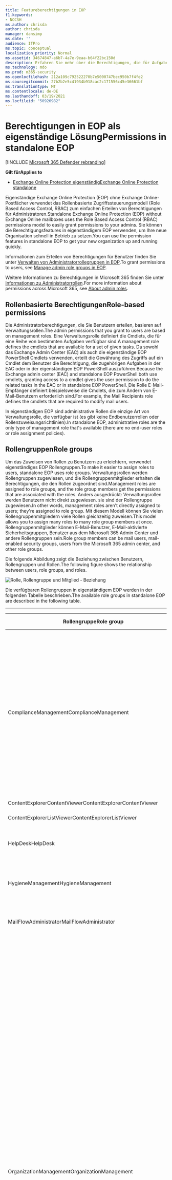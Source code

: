 ```yaml
---
title: Featureberechtigungen in EOP
f1.keywords:
- NOCSH
ms.author: chrisda
author: chrisda
manager: dansimp
ms.date: ''
audience: ITPro
ms.topic: conceptual
localization_priority: Normal
ms.assetid: 34674847-a6b7-4a7e-9eaa-b64f22bc150d
description: Erfahren Sie mehr über die Berechtigungen, die für Aufgaben in eigenständigem Exchange Online Protection erforderlich sind
ms.technology: mdo
ms.prod: m365-security
ms.openlocfilehash: 212a109c792522270b7e5000747bec950b7f4fe2
ms.sourcegitcommit: 27b2b2e5c41934b918cac2c171556c45e36661bf
ms.translationtype: MT
ms.contentlocale: de-DE
ms.lasthandoff: 03/19/2021
ms.locfileid: "50926982"
---
```

# <a name="permissions-in-standalone-eop"></a><span data-ttu-id="e2353-103">Berechtigungen in EOP als eigenständige Lösung</span><span class="sxs-lookup"><span data-stu-id="e2353-103">Permissions in standalone EOP</span></span>

[!INCLUDE [Microsoft 365 Defender rebranding](../includes/microsoft-defender-for-office.md)]

<span data-ttu-id="e2353-104">**Gilt für**</span><span class="sxs-lookup"><span data-stu-id="e2353-104">**Applies to**</span></span>
-  [<span data-ttu-id="e2353-105">Exchange Online Protection eigenständig</span><span class="sxs-lookup"><span data-stu-id="e2353-105">Exchange Online Protection standalone</span></span>](exchange-online-protection-overview.md)

<span data-ttu-id="e2353-106">Eigenständige Exchange Online Protection (EOP) ohne Exchange Online-Postfächer verwendet das Rollenbasierte Zugriffssteuerungsmodell (Role Based Access Control, RBAC) zum einfachen Erteilen von Berechtigungen für Administratoren.</span><span class="sxs-lookup"><span data-stu-id="e2353-106">Standalone Exchange Online Protection (EOP) without Exchange Online mailboxes uses the Role Based Access Control (RBAC) permissions model to easily grant permissions to your admins.</span></span> <span data-ttu-id="e2353-107">Sie können die Berechtigungsfeatures in eigenständigem EOP verwenden, um Ihre neue Organisation schnell in Betrieb zu setzen.</span><span class="sxs-lookup"><span data-stu-id="e2353-107">You can use the permission features in standalone EOP to get your new organization up and running quickly.</span></span>

<span data-ttu-id="e2353-108">Informationen zum Erteilen von Berechtigungen für Benutzer finden Sie unter [Verwalten von Administratorrollegruppen in EOP](manage-admin-role-group-permissions-in-eop.md).</span><span class="sxs-lookup"><span data-stu-id="e2353-108">To grant permissions to users, see [Manage admin role groups in EOP](manage-admin-role-group-permissions-in-eop.md).</span></span>

<span data-ttu-id="e2353-109">Weitere Informationen zu Berechtigungen in Microsoft 365 finden Sie unter [Informationen zu Administratorrollen](../../admin/add-users/about-admin-roles.md).</span><span class="sxs-lookup"><span data-stu-id="e2353-109">For more information about permissions across Microsoft 365, see [About admin roles](../../admin/add-users/about-admin-roles.md).</span></span>

## <a name="role-based-permissions"></a><span data-ttu-id="e2353-110">Rollenbasierte Berechtigungen</span><span class="sxs-lookup"><span data-stu-id="e2353-110">Role-based permissions</span></span>

<span data-ttu-id="e2353-111">Die Administratorberechtigungen, die Sie Benutzern erteilen, basieren auf Verwaltungsrollen.</span><span class="sxs-lookup"><span data-stu-id="e2353-111">The admin permissions that you grant to users are based on management roles.</span></span> <span data-ttu-id="e2353-112">Eine Verwaltungsrolle definiert die Cmdlets, die für eine Reihe von bestimmten Aufgaben verfügbar sind.</span><span class="sxs-lookup"><span data-stu-id="e2353-112">A management role defines the cmdlets that are available for a set of given tasks.</span></span> <span data-ttu-id="e2353-113">Da sowohl das Exchange Admin Center (EAC) als auch die eigenständige EOP PowerShell Cmdlets verwenden, erteilt die Gewährung des Zugriffs auf ein Cmdlet dem Benutzer die Berechtigung, die zugehörigen Aufgaben in der EAC oder in der eigenständigen EOP PowerShell auszuführen.</span><span class="sxs-lookup"><span data-stu-id="e2353-113">Because the Exchange admin center (EAC) and standalone EOP PowerShell both use cmdlets, granting access to a cmdlet gives the user permission to do the related tasks in the EAC or in standalone EOP PowerShell.</span></span> <span data-ttu-id="e2353-114">Die Rolle E-Mail-Empfänger definiert beispielsweise die Cmdlets, die zum Ändern von E-Mail-Benutzern erforderlich sind.</span><span class="sxs-lookup"><span data-stu-id="e2353-114">For example, the Mail Recipients role defines the cmdlets that are required to modify mail users.</span></span>

<span data-ttu-id="e2353-115">In eigenständigen EOP sind administrative Rollen die einzige Art von Verwaltungsrolle, die verfügbar ist (es gibt keine Endbenutzerrollen oder Rollenzuweisungsrichtlinien).</span><span class="sxs-lookup"><span data-stu-id="e2353-115">In standalone EOP, administrative roles are the only type of management role that's available (there are no end-user roles or role assignment policies).</span></span>

## <a name="role-groups"></a><span data-ttu-id="e2353-116">Rollengruppen</span><span class="sxs-lookup"><span data-stu-id="e2353-116">Role groups</span></span>

<span data-ttu-id="e2353-117">Um das Zuweisen von Rollen zu Benutzern zu erleichtern, verwendet eigenständiges EOP Rollengruppen.</span><span class="sxs-lookup"><span data-stu-id="e2353-117">To make it easier to assign roles to users, standalone EOP uses role groups.</span></span> <span data-ttu-id="e2353-118">Verwaltungsrollen werden Rollengruppen zugewiesen, und die Rollengruppenmitglieder erhalten die Berechtigungen, die den Rollen zugeordnet sind.</span><span class="sxs-lookup"><span data-stu-id="e2353-118">Management roles are assigned to role groups, and the role group members get the permissions that are associated with the roles.</span></span> <span data-ttu-id="e2353-119">Anders ausgedrückt: Verwaltungsrollen werden Benutzern nicht direkt zugewiesen. sie sind der Rollengruppe zugewiesen.</span><span class="sxs-lookup"><span data-stu-id="e2353-119">In other words, management roles aren't directly assigned to users; they're assigned to role group.</span></span> <span data-ttu-id="e2353-120">Mit diesem Modell können Sie vielen Rollengruppenmitgliedern viele Rollen gleichzeitig zuweisen.</span><span class="sxs-lookup"><span data-stu-id="e2353-120">This model allows you to assign many roles to many role group members at once.</span></span> <span data-ttu-id="e2353-121">Rollengruppenmitglieder können E-Mail-Benutzer, E-Mail-aktivierte Sicherheitsgruppen, Benutzer aus dem Microsoft 365 Admin Center und andere Rollengruppen sein.</span><span class="sxs-lookup"><span data-stu-id="e2353-121">Role group members can be mail users, mail-enabled security groups, users from the Microsoft 365 admin center, and other role groups.</span></span>

<span data-ttu-id="e2353-122">Die folgende Abbildung zeigt die Beziehung zwischen Benutzern, Rollengruppen und Rollen.</span><span class="sxs-lookup"><span data-stu-id="e2353-122">The following figure shows the relationship between users, role groups, and roles.</span></span>

![Rolle, Rollengruppe und Mitglied - Beziehung](../../media/ITPro_Security_RBAC_EXO_SimplifiedRoleGroupRelationship.png)

<span data-ttu-id="e2353-124">Die verfügbaren Rollengruppen in eigenständigem EOP werden in der folgenden Tabelle beschrieben.</span><span class="sxs-lookup"><span data-stu-id="e2353-124">The available role groups in standalone EOP are described in the following table.</span></span>

****

|<span data-ttu-id="e2353-125">Rollengruppe</span><span class="sxs-lookup"><span data-stu-id="e2353-125">Role group</span></span>|<span data-ttu-id="e2353-126">Beschreibung</span><span class="sxs-lookup"><span data-stu-id="e2353-126">Description</span></span>|<span data-ttu-id="e2353-127">Zugewiesene Standardrollen</span><span class="sxs-lookup"><span data-stu-id="e2353-127">Default roles assigned</span></span>|
|---|---|---|
|<span data-ttu-id="e2353-128">ComplianceManagement</span><span class="sxs-lookup"><span data-stu-id="e2353-128">ComplianceManagement</span></span>|<span data-ttu-id="e2353-129">Konfigurieren und Verwalten von Complianceeinstellungen innerhalb der Organisation, einschließlich Verhinderung von Datenverlust (Data Loss Prevention, DLP), wenn Ihr Abonnement über DLP-Funktionen verfügt.</span><span class="sxs-lookup"><span data-stu-id="e2353-129">Configure and manage compliance settings within the organization, including data loss prevention (DLP) if your subscription has DLP capabilities.</span></span> <p> <span data-ttu-id="e2353-130">Mitglieder der [Rolle "Complianceadministrator"](/azure/active-directory/users-groups-roles/directory-assign-admin-roles#compliance-administrator) in Azure AD erhalten automatisch die Berechtigungen dieser Rollengruppe.</span><span class="sxs-lookup"><span data-stu-id="e2353-130">Members of the [Compliance Administrator](/azure/active-directory/users-groups-roles/directory-assign-admin-roles#compliance-administrator) role in Azure AD automatically get the permissions of this role group.</span></span>|<span data-ttu-id="e2353-131">Überwachungsprotokolle</span><span class="sxs-lookup"><span data-stu-id="e2353-131">Audit Logs</span></span> <p> <span data-ttu-id="e2353-132">Complianceverwaltung</span><span class="sxs-lookup"><span data-stu-id="e2353-132">Compliance Administration</span></span> <p> <span data-ttu-id="e2353-133">Verwaltung von Informationsrechten</span><span class="sxs-lookup"><span data-stu-id="e2353-133">Information Rights Management</span></span> <p> <span data-ttu-id="e2353-134">Aufbewahrungsverwaltung</span><span class="sxs-lookup"><span data-stu-id="e2353-134">Retention Management</span></span> <p> <span data-ttu-id="e2353-135">Überwachungsprotokolle nur anzeigen</span><span class="sxs-lookup"><span data-stu-id="e2353-135">View-Only Audit Logs</span></span> <p> <span data-ttu-id="e2353-136">Schreibgeschützte Konfiguration</span><span class="sxs-lookup"><span data-stu-id="e2353-136">View-Only Configuration</span></span> <p> <span data-ttu-id="e2353-137">Schreibgeschützte Empfänger</span><span class="sxs-lookup"><span data-stu-id="e2353-137">View-Only Recipients</span></span>|
|<span data-ttu-id="e2353-138">ContentExplorerContentViewer</span><span class="sxs-lookup"><span data-stu-id="e2353-138">ContentExplorerContentViewer</span></span>|<span data-ttu-id="e2353-139">Nicht verwendet.</span><span class="sxs-lookup"><span data-stu-id="e2353-139">Not used.</span></span>|<span data-ttu-id="e2353-140">Inhaltsanzeige für die Datenklassifizierung</span><span class="sxs-lookup"><span data-stu-id="e2353-140">Data Classification Content Viewer</span></span>|
|<span data-ttu-id="e2353-141">ContentExplorerListViewer</span><span class="sxs-lookup"><span data-stu-id="e2353-141">ContentExplorerListViewer</span></span>|<span data-ttu-id="e2353-142">Nicht verwendet.</span><span class="sxs-lookup"><span data-stu-id="e2353-142">Not used.</span></span>|<span data-ttu-id="e2353-143">Datenklassifizierungslistenanzeige</span><span class="sxs-lookup"><span data-stu-id="e2353-143">Data Classification List Viewer</span></span>|
|<span data-ttu-id="e2353-144">HelpDesk</span><span class="sxs-lookup"><span data-stu-id="e2353-144">HelpDesk</span></span>|<span data-ttu-id="e2353-145">Anzeigen und Verwalten von E-Mail-Benutzern.</span><span class="sxs-lookup"><span data-stu-id="e2353-145">View and manage mail users.</span></span>|<span data-ttu-id="e2353-146">Kennwort zurücksetzen</span><span class="sxs-lookup"><span data-stu-id="e2353-146">Reset Password</span></span> <p> <span data-ttu-id="e2353-147">Benutzeroptionen</span><span class="sxs-lookup"><span data-stu-id="e2353-147">User Options</span></span> <p> <span data-ttu-id="e2353-148">Schreibgeschützte Empfänger</span><span class="sxs-lookup"><span data-stu-id="e2353-148">View-Only Recipients</span></span>|
|<span data-ttu-id="e2353-149">HygieneManagement</span><span class="sxs-lookup"><span data-stu-id="e2353-149">HygieneManagement</span></span>|<span data-ttu-id="e2353-150">Verwalten von Schutzfunktionen (Antispam, Anschmieren von Schadsoftware usw.).</span><span class="sxs-lookup"><span data-stu-id="e2353-150">Manage protection features (anti-spam, anti-malware, etc.).</span></span>|<span data-ttu-id="e2353-151">Transporthygiene</span><span class="sxs-lookup"><span data-stu-id="e2353-151">Transport Hygiene</span></span> <p> <span data-ttu-id="e2353-152">Schreibgeschützte Konfiguration</span><span class="sxs-lookup"><span data-stu-id="e2353-152">View-Only Configuration</span></span> <p> <span data-ttu-id="e2353-153">Schreibgeschützte Empfänger</span><span class="sxs-lookup"><span data-stu-id="e2353-153">View-Only Recipients</span></span>|
|<span data-ttu-id="e2353-154">MailFlowAdministrator</span><span class="sxs-lookup"><span data-stu-id="e2353-154">MailFlowAdministrator</span></span>|<span data-ttu-id="e2353-155">Anzeigen und Verwalten akzeptierter Domänen und Connectors</span><span class="sxs-lookup"><span data-stu-id="e2353-155">View and manage accepted domains and connectors</span></span>|<span data-ttu-id="e2353-156">Remote- und akzeptierte Domänen</span><span class="sxs-lookup"><span data-stu-id="e2353-156">Remote and Accepted Domains</span></span> <p> <span data-ttu-id="e2353-157">Schreibgeschützte Empfänger</span><span class="sxs-lookup"><span data-stu-id="e2353-157">View-Only Recipients</span></span>|
|<span data-ttu-id="e2353-158">OrganizationManagement</span><span class="sxs-lookup"><span data-stu-id="e2353-158">OrganizationManagement</span></span>|<span data-ttu-id="e2353-159">Administratorzugriff auf die gesamte Organisation und die Möglichkeit, nahezu jede Aufgabe auszuführen.</span><span class="sxs-lookup"><span data-stu-id="e2353-159">Admin access to the entire organization and the ability to perform almost any task.</span></span> <p> <span data-ttu-id="e2353-160">Mitglieder der [Rolle "Globaler Administrator"](/azure/active-directory/users-groups-roles/directory-assign-admin-roles#global-administrator--company-administrator) in Azure AD erhalten automatisch die Berechtigungen dieser Rollengruppe.</span><span class="sxs-lookup"><span data-stu-id="e2353-160">Members of the [Global Administrator](/azure/active-directory/users-groups-roles/directory-assign-admin-roles#global-administrator--company-administrator) role in Azure AD automatically get the permissions of this role group.</span></span> <p> <span data-ttu-id="e2353-161">**Wichtig:** Da die Rollengruppe OrganizationManagement eine leistungsstarke Rolle ist, sollten nur Benutzer, die verwaltungstechnische Aufgaben auf Organisationsebene ausführen, Mitglieder dieser Rollengruppe sein.</span><span class="sxs-lookup"><span data-stu-id="e2353-161">**Important**: Because the OrganizationManagement role group is a powerful role, only users that perform organizational-level administrative tasks should be members of this role group.</span></span>|<span data-ttu-id="e2353-162">Antischalware</span><span class="sxs-lookup"><span data-stu-id="e2353-162">AntiMalware</span></span> <p> <span data-ttu-id="e2353-163">AntiSpam</span><span class="sxs-lookup"><span data-stu-id="e2353-163">AntiSpam</span></span> <p> <span data-ttu-id="e2353-164">Überwachungsprotokolle</span><span class="sxs-lookup"><span data-stu-id="e2353-164">Audit Logs</span></span> <p> <span data-ttu-id="e2353-165">Complianceadministrator</span><span class="sxs-lookup"><span data-stu-id="e2353-165">Compliance Administrator</span></span> <p> <span data-ttu-id="e2353-166">Dynamische Verteilergruppen</span><span class="sxs-lookup"><span data-stu-id="e2353-166">Distribution Groups</span></span> <p> <span data-ttu-id="e2353-167">Verwaltung von Informationsrechten</span><span class="sxs-lookup"><span data-stu-id="e2353-167">Information Rights Management</span></span> <p> <span data-ttu-id="e2353-168">Erstellen von E-Mail-Empfängern</span><span class="sxs-lookup"><span data-stu-id="e2353-168">Mail Recipient Creation</span></span> <p> <span data-ttu-id="e2353-169">E-Mail-Empfänger</span><span class="sxs-lookup"><span data-stu-id="e2353-169">Mail Recipients</span></span> <p> <span data-ttu-id="e2353-170">Nachrichtenverfolgung</span><span class="sxs-lookup"><span data-stu-id="e2353-170">Message Tracking</span></span> <p> <span data-ttu-id="e2353-171">Migration</span><span class="sxs-lookup"><span data-stu-id="e2353-171">Migration</span></span> <p> <span data-ttu-id="e2353-172">Organisationsclientzugriff</span><span class="sxs-lookup"><span data-stu-id="e2353-172">Organization Client Access</span></span> <p> <span data-ttu-id="e2353-173">Organisationskonfiguration</span><span class="sxs-lookup"><span data-stu-id="e2353-173">Organization Configuration</span></span> <p> <span data-ttu-id="e2353-174">Organisations-Transport-Einstellungen</span><span class="sxs-lookup"><span data-stu-id="e2353-174">Organization Transport Settings</span></span> <p> <span data-ttu-id="e2353-175">Quarantäne</span><span class="sxs-lookup"><span data-stu-id="e2353-175">Quarantine</span></span> <p> <span data-ttu-id="e2353-176">Empfängerrichtlinien</span><span class="sxs-lookup"><span data-stu-id="e2353-176">Recipient Policies</span></span> <p> <span data-ttu-id="e2353-177">Remote- und akzeptierte Domänen</span><span class="sxs-lookup"><span data-stu-id="e2353-177">Remote and Accepted Domains</span></span> <p> <span data-ttu-id="e2353-178">Kennwort zurücksetzen</span><span class="sxs-lookup"><span data-stu-id="e2353-178">Reset Password</span></span> <p> <span data-ttu-id="e2353-179">Aufbewahrungsverwaltung</span><span class="sxs-lookup"><span data-stu-id="e2353-179">Retention Management</span></span> <p> <span data-ttu-id="e2353-180">Rollenverwaltung</span><span class="sxs-lookup"><span data-stu-id="e2353-180">Role Management</span></span> <p> <span data-ttu-id="e2353-181">Sicherheitsadministrator</span><span class="sxs-lookup"><span data-stu-id="e2353-181">Security Administrator</span></span> <p> <span data-ttu-id="e2353-182">Erstellung und Mitgliedschaft von Sicherheitsgruppen</span><span class="sxs-lookup"><span data-stu-id="e2353-182">Security Group Creation and Membership</span></span> <p> <span data-ttu-id="e2353-183">Sicherheitsleseberechtigter</span><span class="sxs-lookup"><span data-stu-id="e2353-183">Security Reader</span></span> <p> <span data-ttu-id="e2353-184">Vertraulichkeitsbezeichnungsadministrator</span><span class="sxs-lookup"><span data-stu-id="e2353-184">Sensitivity Label Administrator</span></span> <p> <span data-ttu-id="e2353-185">Aufsicht</span><span class="sxs-lookup"><span data-stu-id="e2353-185">Supervision</span></span> <p> <span data-ttu-id="e2353-186">Transporthygiene</span><span class="sxs-lookup"><span data-stu-id="e2353-186">Transport Hygiene</span></span> <p> <span data-ttu-id="e2353-187">Transportregeln</span><span class="sxs-lookup"><span data-stu-id="e2353-187">Transport Rules</span></span> <p> <span data-ttu-id="e2353-188">Benutzeroptionen</span><span class="sxs-lookup"><span data-stu-id="e2353-188">User Options</span></span> <p> <span data-ttu-id="e2353-189">View-Only Antischalware</span><span class="sxs-lookup"><span data-stu-id="e2353-189">View-Only AntiMalware</span></span> <p> <span data-ttu-id="e2353-190">View-Only AntiSpam</span><span class="sxs-lookup"><span data-stu-id="e2353-190">View-Only AntiSpam</span></span> <p> <span data-ttu-id="e2353-191">Überwachungsprotokolle nur anzeigen</span><span class="sxs-lookup"><span data-stu-id="e2353-191">View-Only Audit Logs</span></span> <p> <span data-ttu-id="e2353-192">Schreibgeschützte Konfiguration</span><span class="sxs-lookup"><span data-stu-id="e2353-192">View-Only Configuration</span></span> <p> <span data-ttu-id="e2353-193">View-Only Quarantäne</span><span class="sxs-lookup"><span data-stu-id="e2353-193">View-Only Quarantine</span></span> <p> <span data-ttu-id="e2353-194">Schreibgeschützte Empfänger</span><span class="sxs-lookup"><span data-stu-id="e2353-194">View-Only Recipients</span></span> <p> <span data-ttu-id="e2353-195">View-Only Threat Intelligence</span><span class="sxs-lookup"><span data-stu-id="e2353-195">View-Only Threat Intelligence</span></span>|
|<span data-ttu-id="e2353-196">QuarantineAdministrator</span><span class="sxs-lookup"><span data-stu-id="e2353-196">QuarantineAdministrator</span></span>|<span data-ttu-id="e2353-197">Verwalten von isolierten Nachrichten für alle Empfänger.</span><span class="sxs-lookup"><span data-stu-id="e2353-197">Manage quarantined messages for all recipients.</span></span>|<span data-ttu-id="e2353-198">Quarantäne</span><span class="sxs-lookup"><span data-stu-id="e2353-198">Quarantine</span></span>|
|<span data-ttu-id="e2353-199">RecipientManagement</span><span class="sxs-lookup"><span data-stu-id="e2353-199">RecipientManagement</span></span>|<span data-ttu-id="e2353-200">Erstellen, Verwalten und Entfernen von Empfängerobjekten in der Organisation.</span><span class="sxs-lookup"><span data-stu-id="e2353-200">Create, manage, and remove recipient objects in the organization.</span></span>|<span data-ttu-id="e2353-201">Dynamische Verteilergruppen</span><span class="sxs-lookup"><span data-stu-id="e2353-201">Distribution Groups</span></span> <p> <span data-ttu-id="e2353-202">Erstellen von E-Mail-Empfängern</span><span class="sxs-lookup"><span data-stu-id="e2353-202">Mail Recipient Creation</span></span> <p> <span data-ttu-id="e2353-203">E-Mail-Empfänger</span><span class="sxs-lookup"><span data-stu-id="e2353-203">Mail Recipients</span></span> <p> <span data-ttu-id="e2353-204">Nachrichtenverfolgung</span><span class="sxs-lookup"><span data-stu-id="e2353-204">Message Tracking</span></span> <p> <span data-ttu-id="e2353-205">Migration</span><span class="sxs-lookup"><span data-stu-id="e2353-205">Migration</span></span> <p> <span data-ttu-id="e2353-206">Empfängerrichtlinien</span><span class="sxs-lookup"><span data-stu-id="e2353-206">Recipient Policies</span></span> <p> <span data-ttu-id="e2353-207">Kennwort zurücksetzen</span><span class="sxs-lookup"><span data-stu-id="e2353-207">Reset Password</span></span>|
|<span data-ttu-id="e2353-208">RecordsManagement</span><span class="sxs-lookup"><span data-stu-id="e2353-208">RecordsManagement</span></span>|<span data-ttu-id="e2353-209">Konfigurieren von Compliancefeatures, z. B. Aufbewahrungsrichtlinientags, Nachrichtenklassifikationen und Nachrichtenflussregeln (auch als Transportregeln bekannt).</span><span class="sxs-lookup"><span data-stu-id="e2353-209">Configure compliance features, such as retention policy tags, message classifications, and mail flow rules (also known as transport rules).</span></span>|<span data-ttu-id="e2353-210">Nachrichtenverfolgung</span><span class="sxs-lookup"><span data-stu-id="e2353-210">Message Tracking</span></span> <p> <span data-ttu-id="e2353-211">Aufbewahrungsverwaltung</span><span class="sxs-lookup"><span data-stu-id="e2353-211">Retention Management</span></span> <p> <span data-ttu-id="e2353-212">Transportregeln</span><span class="sxs-lookup"><span data-stu-id="e2353-212">Transport Rules</span></span>|
|<span data-ttu-id="e2353-213">SecurityAdministrator</span><span class="sxs-lookup"><span data-stu-id="e2353-213">SecurityAdministrator</span></span>|<span data-ttu-id="e2353-214">Konfigurieren Sie alle Aspekte des Schutzes in der Organisation (Antispam, Anschmierung von Schadsoftware, Antis spoofing, Quarantäne usw.).</span><span class="sxs-lookup"><span data-stu-id="e2353-214">Configure all aspects of protection in the organization (anti-spam, anti-malware, anti-spoofing, quarantine, etc.).</span></span> <p> <span data-ttu-id="e2353-215">Mitglieder der Rolle ["Sicherheitsadministrator"](/azure/active-directory/users-groups-roles/directory-assign-admin-roles#security-administrator) in Azure AD erhalten automatisch die Berechtigungen dieser Rollengruppe.</span><span class="sxs-lookup"><span data-stu-id="e2353-215">Members of the [Security Administrator](/azure/active-directory/users-groups-roles/directory-assign-admin-roles#security-administrator) role in Azure AD automatically get the permissions of this role group.</span></span>|<span data-ttu-id="e2353-216">Antischalware</span><span class="sxs-lookup"><span data-stu-id="e2353-216">AntiMalware</span></span> <p> <span data-ttu-id="e2353-217">AntiSpam</span><span class="sxs-lookup"><span data-stu-id="e2353-217">AntiSpam</span></span> <p> <span data-ttu-id="e2353-218">Überwachungsprotokolle</span><span class="sxs-lookup"><span data-stu-id="e2353-218">Audit Logs</span></span> <p> <span data-ttu-id="e2353-219">Quarantäne</span><span class="sxs-lookup"><span data-stu-id="e2353-219">Quarantine</span></span> <p> <span data-ttu-id="e2353-220">Sicherheitsadministrator</span><span class="sxs-lookup"><span data-stu-id="e2353-220">Security Administrator</span></span> <p> <span data-ttu-id="e2353-221">Vertraulichkeitsbezeichnungsadministrator</span><span class="sxs-lookup"><span data-stu-id="e2353-221">Sensitivity Label Administrator</span></span> <p> <span data-ttu-id="e2353-222">View-Only Antischalware</span><span class="sxs-lookup"><span data-stu-id="e2353-222">View-Only AntiMalware</span></span> <p> <span data-ttu-id="e2353-223">View-Only AntiSpam</span><span class="sxs-lookup"><span data-stu-id="e2353-223">View-Only AntiSpam</span></span> <p> <span data-ttu-id="e2353-224">Überwachungsprotokolle nur anzeigen</span><span class="sxs-lookup"><span data-stu-id="e2353-224">View-Only Audit Logs</span></span> <p> <span data-ttu-id="e2353-225">View-Only Quarantäne</span><span class="sxs-lookup"><span data-stu-id="e2353-225">View-Only Quarantine</span></span> <p> <span data-ttu-id="e2353-226">View-Only Threat Intelligence</span><span class="sxs-lookup"><span data-stu-id="e2353-226">View-Only Threat Intelligence</span></span>|
|<span data-ttu-id="e2353-227">SecurityReader</span><span class="sxs-lookup"><span data-stu-id="e2353-227">SecurityReader</span></span>|<span data-ttu-id="e2353-228">Nur-Ansichtszugriff auf alle Aspekte des Schutzes in der Organisation (Antispam, Anschmierung von Schadsoftware, Antis spoofing, Quarantäne usw.).</span><span class="sxs-lookup"><span data-stu-id="e2353-228">View-only access to all aspects of protection in the organization (anti-spam, anti-malware, anti-spoofing, quarantine, etc.).</span></span> <p> <span data-ttu-id="e2353-229">Mitglieder der [Rolle "Security Reader"](/azure/active-directory/users-groups-roles/directory-assign-admin-roles#security-reader) in Azure AD erhalten automatisch die Berechtigungen dieser Rollengruppe.</span><span class="sxs-lookup"><span data-stu-id="e2353-229">Members of the [Security Reader](/azure/active-directory/users-groups-roles/directory-assign-admin-roles#security-reader) role in Azure AD automatically get the permissions of this role group.</span></span>|<span data-ttu-id="e2353-230">Sicherheitsleseberechtigter</span><span class="sxs-lookup"><span data-stu-id="e2353-230">Security Reader</span></span> <p> <span data-ttu-id="e2353-231">View-Only Antischalware</span><span class="sxs-lookup"><span data-stu-id="e2353-231">View-Only AntiMalware</span></span> <p> <span data-ttu-id="e2353-232">View-Only AntiSpam</span><span class="sxs-lookup"><span data-stu-id="e2353-232">View-Only AntiSpam</span></span> <p> <span data-ttu-id="e2353-233">View-Only Quarantäne</span><span class="sxs-lookup"><span data-stu-id="e2353-233">View-Only Quarantine</span></span> <p> <span data-ttu-id="e2353-234">View-Only Threat Intelligence</span><span class="sxs-lookup"><span data-stu-id="e2353-234">View-Only Threat Intelligence</span></span>|
|<span data-ttu-id="e2353-235">TenantAdmins</span><span class="sxs-lookup"><span data-stu-id="e2353-235">TenantAdmins</span></span>|<span data-ttu-id="e2353-236">Die Mitgliedschaft in dieser Rollengruppe wird dienstübergreifend synchronisiert und zentral verwaltet.</span><span class="sxs-lookup"><span data-stu-id="e2353-236">Membership in this role group is synchronized across services and managed centrally.</span></span> <span data-ttu-id="e2353-237">Dieser Rollengruppe werden standardmäßig keine Rollen zugewiesen.</span><span class="sxs-lookup"><span data-stu-id="e2353-237">By default, this role group is not assigned any roles.</span></span> <span data-ttu-id="e2353-238">Sie ist jedoch Mitglied der Rollengruppe Organisationsverwaltung und erbt diese Berechtigungen.</span><span class="sxs-lookup"><span data-stu-id="e2353-238">However, it will be a member of the Organization Management role group and will inherit those permissions.</span></span>|<span data-ttu-id="e2353-239">keine</span><span class="sxs-lookup"><span data-stu-id="e2353-239">none</span></span>|
|<span data-ttu-id="e2353-240">ViewOnlyOrganizationManagement</span><span class="sxs-lookup"><span data-stu-id="e2353-240">ViewOnlyOrganizationManagement</span></span>|<span data-ttu-id="e2353-241">Anzeigen von Empfänger-, Schutz- und Konfigurationsobjekten und deren Eigenschaften in der Organisation.</span><span class="sxs-lookup"><span data-stu-id="e2353-241">View recipient, protection, and configuration objects and their properties in the organization.</span></span>|<span data-ttu-id="e2353-242">Complianceadministrator</span><span class="sxs-lookup"><span data-stu-id="e2353-242">Compliance Administrator</span></span> <p> <span data-ttu-id="e2353-243">Sicherheitsadministrator</span><span class="sxs-lookup"><span data-stu-id="e2353-243">Security Administrator</span></span> <p> <span data-ttu-id="e2353-244">Sicherheitsleseberechtigter</span><span class="sxs-lookup"><span data-stu-id="e2353-244">Security Reader</span></span> <p> <span data-ttu-id="e2353-245">Vertraulichkeitsbezeichnungsadministrator</span><span class="sxs-lookup"><span data-stu-id="e2353-245">Sensitivity Label Administrator</span></span> <p> <span data-ttu-id="e2353-246">Schreibgeschützte Konfiguration</span><span class="sxs-lookup"><span data-stu-id="e2353-246">View-Only Configuration</span></span> <p> <span data-ttu-id="e2353-247">Schreibgeschützte Empfänger</span><span class="sxs-lookup"><span data-stu-id="e2353-247">View-Only Recipients</span></span>|
|

<span data-ttu-id="e2353-248">Wenn Sie in einer kleinen Organisation arbeiten, die nur über wenige Administratoren verfügt, müssen Sie diese Benutzer möglicherweise nur der Rollengruppe "Organisationsverwaltung" hinzufügen, und Sie müssen möglicherweise niemals die anderen Rollengruppen verwenden.</span><span class="sxs-lookup"><span data-stu-id="e2353-248">If you work in a small organization that has only a few admins, you might need to add those users to the Organization Management role group only, and you may never need to use the other role groups.</span></span> <span data-ttu-id="e2353-249">Wenn Sie in einer größeren Organisation arbeiten, haben Sie möglicherweise Administratoren, die bestimmte Aufgaben ausführen, z. B. empfängerkonfiguration.</span><span class="sxs-lookup"><span data-stu-id="e2353-249">If you work in a larger organization, you might have admins who perform specific tasks, such as recipient configuration.</span></span> <span data-ttu-id="e2353-250">In diesen Fällen können Sie der Rollengruppe Empfängerverwaltung einen Administrator und der Rollengruppe Organisationsverwaltung einen weiteren Administrator hinzufügen.</span><span class="sxs-lookup"><span data-stu-id="e2353-250">In those cases, you might add one admin to the Recipient Management role group, and another admin to the Organization Management role group.</span></span> <span data-ttu-id="e2353-251">Diese Administratoren können dann ihre spezifischen Bereiche verwalten, aber sie verfügen nicht über Berechtigungen zum Verwalten von Bereichen, für die sie nicht verantwortlich sind.</span><span class="sxs-lookup"><span data-stu-id="e2353-251">Those admins can then manage their specific areas, but they won't have permissions to manage areas they're not responsible for.</span></span>

<span data-ttu-id="e2353-252">Wenn die integrierten Rollengruppen in Exchange Online nicht für die Aufgabenbereiche Ihrer Administratoren geeignet sind, können Sie Rollengruppen erstellen und Rollen zu diesen Gruppen hinzufügen.</span><span class="sxs-lookup"><span data-stu-id="e2353-252">If the built-in role groups in Exchange Online don't match the job function of your administrators, you can create role groups and add roles to them.</span></span> <span data-ttu-id="e2353-253">Weitere Informationen finden Sie unter [Verwalten von Rollengruppen in eigenständigem EOP](manage-admin-role-group-permissions-in-eop.md).</span><span class="sxs-lookup"><span data-stu-id="e2353-253">For more information, see [Manage role groups in standalone EOP](manage-admin-role-group-permissions-in-eop.md).</span></span>

## <a name="roles"></a><span data-ttu-id="e2353-254">Rollen</span><span class="sxs-lookup"><span data-stu-id="e2353-254">Roles</span></span>

<span data-ttu-id="e2353-255">Die integrierten Rollen, die in eigenständigen EOP verfügbar sind, werden in der folgenden Tabelle beschrieben.</span><span class="sxs-lookup"><span data-stu-id="e2353-255">The built-in roles that are available in standalone EOP are described in the following table.</span></span>

****

|<span data-ttu-id="e2353-256">Role\*\*</span><span class="sxs-lookup"><span data-stu-id="e2353-256">Role\*\*</span></span>|<span data-ttu-id="e2353-257">Beschreibung</span><span class="sxs-lookup"><span data-stu-id="e2353-257">Description</span></span>|<span data-ttu-id="e2353-258">Standardzuweisungen für Rollengruppen</span><span class="sxs-lookup"><span data-stu-id="e2353-258">Default role group assignments</span></span>|
|---|---|---|
|<span data-ttu-id="e2353-259">Antischalware</span><span class="sxs-lookup"><span data-stu-id="e2353-259">AntiMalware</span></span>|<span data-ttu-id="e2353-260">Anzeigen und Ändern der Konfiguration und berichte für Anti-Malware-Features.</span><span class="sxs-lookup"><span data-stu-id="e2353-260">View and modify the configuration and reports for anti-malware features.</span></span>|<span data-ttu-id="e2353-261">OrganizationManagement</span><span class="sxs-lookup"><span data-stu-id="e2353-261">OrganizationManagement</span></span> <p> <span data-ttu-id="e2353-262">SecurityAdministrator</span><span class="sxs-lookup"><span data-stu-id="e2353-262">SecurityAdministrator</span></span>|
|<span data-ttu-id="e2353-263">AntiSpam</span><span class="sxs-lookup"><span data-stu-id="e2353-263">AntiSpam</span></span>|<span data-ttu-id="e2353-264">Anzeigen und Ändern der Konfiguration und berichte für Antispamfunktionen.</span><span class="sxs-lookup"><span data-stu-id="e2353-264">View and modify the configuration and reports for anti-spam features.</span></span>|<span data-ttu-id="e2353-265">OrganizationManagement</span><span class="sxs-lookup"><span data-stu-id="e2353-265">OrganizationManagement</span></span> <p> <span data-ttu-id="e2353-266">SecurityAdministrator</span><span class="sxs-lookup"><span data-stu-id="e2353-266">SecurityAdministrator</span></span>|
|<span data-ttu-id="e2353-267">Überwachungsprotokolle</span><span class="sxs-lookup"><span data-stu-id="e2353-267">Audit Logs</span></span>|<span data-ttu-id="e2353-268">Durchsuchen Sie das Administrator-Überwachungsprotokoll, und zeigen Sie die Ergebnisse an.</span><span class="sxs-lookup"><span data-stu-id="e2353-268">Search the administrator audit log and view the results.</span></span>|<span data-ttu-id="e2353-269">ComplianceManagement</span><span class="sxs-lookup"><span data-stu-id="e2353-269">ComplianceManagement</span></span> <p> <span data-ttu-id="e2353-270">OrganizationManagement</span><span class="sxs-lookup"><span data-stu-id="e2353-270">OrganizationManagement</span></span> <p> <span data-ttu-id="e2353-271">SecurityAdministrator</span><span class="sxs-lookup"><span data-stu-id="e2353-271">SecurityAdministrator</span></span>|
|<span data-ttu-id="e2353-272">Complianceadministrator<sup>\*</sup></span><span class="sxs-lookup"><span data-stu-id="e2353-272">Compliance Administrator<sup>\*</sup></span></span>||<span data-ttu-id="e2353-273">ComplianceManagement</span><span class="sxs-lookup"><span data-stu-id="e2353-273">ComplianceManagement</span></span> <p> <span data-ttu-id="e2353-274">OrganizationManagement</span><span class="sxs-lookup"><span data-stu-id="e2353-274">OrganizationManagement</span></span> <p> <span data-ttu-id="e2353-275">ViewOnlyOrganizationManagement</span><span class="sxs-lookup"><span data-stu-id="e2353-275">ViewOnlyOrganizationManagement</span></span>|
|<span data-ttu-id="e2353-276">Inhaltsanzeige für die Datenklassifizierung<sup>\*</sup></span><span class="sxs-lookup"><span data-stu-id="e2353-276">Data Classification Content Viewer<sup>\*</sup></span></span>||<span data-ttu-id="e2353-277">ContentExplorerContentViewer</span><span class="sxs-lookup"><span data-stu-id="e2353-277">ContentExplorerContentViewer</span></span>|
|<span data-ttu-id="e2353-278">Datenklassifizierungslistenanzeige<sup>\*</sup></span><span class="sxs-lookup"><span data-stu-id="e2353-278">Data Classification List Viewer<sup>\*</sup></span></span>||
|<span data-ttu-id="e2353-279">Dynamische Verteilergruppen</span><span class="sxs-lookup"><span data-stu-id="e2353-279">Distribution Groups</span></span>|<span data-ttu-id="e2353-280">Erstellen und verwalten Sie alle Verteilergruppen, E-Mail-aktivierten Sicherheitsgruppen und Mitglieder.</span><span class="sxs-lookup"><span data-stu-id="e2353-280">Create and manage all distribution groups, mail-enabled security groups, and members.</span></span>|<span data-ttu-id="e2353-281">OrganizationManagement</span><span class="sxs-lookup"><span data-stu-id="e2353-281">OrganizationManagement</span></span> <p> <span data-ttu-id="e2353-282">RecipientManagement</span><span class="sxs-lookup"><span data-stu-id="e2353-282">RecipientManagement</span></span>|
|<span data-ttu-id="e2353-283">Verwaltung von Informationsrechten<sup>\*</sup></span><span class="sxs-lookup"><span data-stu-id="e2353-283">Information Rights Management<sup>\*</sup></span></span>||<span data-ttu-id="e2353-284">ComplianceManagement</span><span class="sxs-lookup"><span data-stu-id="e2353-284">ComplianceManagement</span></span> <p> <span data-ttu-id="e2353-285">OrganizationManagement</span><span class="sxs-lookup"><span data-stu-id="e2353-285">OrganizationManagement</span></span>|
|<span data-ttu-id="e2353-286">Erstellen von E-Mail-Empfängern</span><span class="sxs-lookup"><span data-stu-id="e2353-286">Mail Recipient Creation</span></span>|<span data-ttu-id="e2353-287">Erstellen und Entfernen von E-Mail-Benutzern.</span><span class="sxs-lookup"><span data-stu-id="e2353-287">Create and remove mail users.</span></span>|<span data-ttu-id="e2353-288">OrganizationManagement</span><span class="sxs-lookup"><span data-stu-id="e2353-288">OrganizationManagement</span></span> <p> <span data-ttu-id="e2353-289">RecipientManagement</span><span class="sxs-lookup"><span data-stu-id="e2353-289">RecipientManagement</span></span>|
|<span data-ttu-id="e2353-290">E-Mail-Empfänger</span><span class="sxs-lookup"><span data-stu-id="e2353-290">Mail Recipients</span></span>|<span data-ttu-id="e2353-291">Ändern vorhandener E-Mail-Benutzer.</span><span class="sxs-lookup"><span data-stu-id="e2353-291">Modify existing mail users.</span></span>|<span data-ttu-id="e2353-292">OrganizationManagement</span><span class="sxs-lookup"><span data-stu-id="e2353-292">OrganizationManagement</span></span> <p> <span data-ttu-id="e2353-293">RecipientManagement</span><span class="sxs-lookup"><span data-stu-id="e2353-293">RecipientManagement</span></span>|
|<span data-ttu-id="e2353-294">Nachrichtenverfolgung<sup>\*</sup></span><span class="sxs-lookup"><span data-stu-id="e2353-294">Message Tracking<sup>\*</sup></span></span>||<span data-ttu-id="e2353-295">OrganizationManagement</span><span class="sxs-lookup"><span data-stu-id="e2353-295">OrganizationManagement</span></span> <p> <span data-ttu-id="e2353-296">RecipientManagement</span><span class="sxs-lookup"><span data-stu-id="e2353-296">RecipientManagement</span></span> <p> <span data-ttu-id="e2353-297">Datensatzverwaltung</span><span class="sxs-lookup"><span data-stu-id="e2353-297">Records Management</span></span>|
|<span data-ttu-id="e2353-298">Migration<sup>\*</sup></span><span class="sxs-lookup"><span data-stu-id="e2353-298">Migration<sup>\*</sup></span></span>||<span data-ttu-id="e2353-299">OrganizationManagement</span><span class="sxs-lookup"><span data-stu-id="e2353-299">OrganizationManagement</span></span> <p> <span data-ttu-id="e2353-300">RecipientManagement</span><span class="sxs-lookup"><span data-stu-id="e2353-300">RecipientManagement</span></span>|
|<span data-ttu-id="e2353-301">MyBaseOptions</span><span class="sxs-lookup"><span data-stu-id="e2353-301">MyBaseOptions</span></span>|<span data-ttu-id="e2353-302">Ermöglicht Benutzern das Anzeigen eigener isolierter Nachrichten.</span><span class="sxs-lookup"><span data-stu-id="e2353-302">Allows users to view their own quarantined messages.</span></span> <p> <span data-ttu-id="e2353-303">Diese Rolle wird Benutzern automatisch zugewiesen, und Sie können sie nicht manuell zuweisen.</span><span class="sxs-lookup"><span data-stu-id="e2353-303">This role is automatically assigned to users, and you can't assign it manually.</span></span>|<span data-ttu-id="e2353-304">keine</span><span class="sxs-lookup"><span data-stu-id="e2353-304">none</span></span>|
|<span data-ttu-id="e2353-305">Organisationsclientzugriff<sup>\*</sup></span><span class="sxs-lookup"><span data-stu-id="e2353-305">Organization Client Access<sup>\*</sup></span></span>||<span data-ttu-id="e2353-306">OrganizationManagement</span><span class="sxs-lookup"><span data-stu-id="e2353-306">OrganizationManagement</span></span>|
|<span data-ttu-id="e2353-307">Organisationskonfiguration</span><span class="sxs-lookup"><span data-stu-id="e2353-307">Organization Configuration</span></span>|<span data-ttu-id="e2353-308">Anzeigen von Berichten</span><span class="sxs-lookup"><span data-stu-id="e2353-308">View reports.</span></span>|<span data-ttu-id="e2353-309">OrganizationManagement</span><span class="sxs-lookup"><span data-stu-id="e2353-309">OrganizationManagement</span></span>|
|<span data-ttu-id="e2353-310">Organisations-Transport-Einstellungen<sup>\*</sup></span><span class="sxs-lookup"><span data-stu-id="e2353-310">Organization Transport Settings<sup>\*</sup></span></span>||<span data-ttu-id="e2353-311">OrganizationManagement</span><span class="sxs-lookup"><span data-stu-id="e2353-311">OrganizationManagement</span></span>|
|<span data-ttu-id="e2353-312">Quarantäne</span><span class="sxs-lookup"><span data-stu-id="e2353-312">Quarantine</span></span>|<span data-ttu-id="e2353-313">Verwalten Sie alle Arten von isolierten Nachrichten für alle Empfänger.</span><span class="sxs-lookup"><span data-stu-id="e2353-313">Manage all types of quarantined message for all recipients.</span></span>|<span data-ttu-id="e2353-314">OrganizationManagement</span><span class="sxs-lookup"><span data-stu-id="e2353-314">OrganizationManagement</span></span> <p> <span data-ttu-id="e2353-315">QuarantineAdministrator</span><span class="sxs-lookup"><span data-stu-id="e2353-315">QuarantineAdministrator</span></span> <p> <span data-ttu-id="e2353-316">SecurityAdministrator</span><span class="sxs-lookup"><span data-stu-id="e2353-316">SecurityAdministrator</span></span>|
|<span data-ttu-id="e2353-317">Empfängerrichtlinien<sup>\*</sup></span><span class="sxs-lookup"><span data-stu-id="e2353-317">Recipient Policies<sup>\*</sup></span></span>||<span data-ttu-id="e2353-318">OrganizationManagement</span><span class="sxs-lookup"><span data-stu-id="e2353-318">OrganizationManagement</span></span> <p> <span data-ttu-id="e2353-319">RecipientManagement</span><span class="sxs-lookup"><span data-stu-id="e2353-319">RecipientManagement</span></span>|
|<span data-ttu-id="e2353-320">Remote- und akzeptierte Domänen</span><span class="sxs-lookup"><span data-stu-id="e2353-320">Remote and Accepted Domains</span></span>|<span data-ttu-id="e2353-321">Verwalten von Remotedomänen, akzeptierten Domänen und Connectors.</span><span class="sxs-lookup"><span data-stu-id="e2353-321">Manage remote domains, accepted domains, and connectors.</span></span>|<span data-ttu-id="e2353-322">MailFlowAdministrator</span><span class="sxs-lookup"><span data-stu-id="e2353-322">MailFlowAdministrator</span></span> <p> <span data-ttu-id="e2353-323">OrganizationManagement</span><span class="sxs-lookup"><span data-stu-id="e2353-323">OrganizationManagement</span></span>|
|<span data-ttu-id="e2353-324">Kennwort zurücksetzen<sup>\*</sup></span><span class="sxs-lookup"><span data-stu-id="e2353-324">Reset Password<sup>\*</sup></span></span>||<span data-ttu-id="e2353-325">HelpDesk</span><span class="sxs-lookup"><span data-stu-id="e2353-325">HelpDesk</span></span> <p> <span data-ttu-id="e2353-326">OrganizationManagement</span><span class="sxs-lookup"><span data-stu-id="e2353-326">OrganizationManagement</span></span> <p> <span data-ttu-id="e2353-327">RecipientManagement</span><span class="sxs-lookup"><span data-stu-id="e2353-327">RecipientManagement</span></span>|
|<span data-ttu-id="e2353-328">Aufbewahrungsverwaltung<sup>\*</sup></span><span class="sxs-lookup"><span data-stu-id="e2353-328">Retention Management<sup>\*</sup></span></span>||<span data-ttu-id="e2353-329">ComplianceManagement</span><span class="sxs-lookup"><span data-stu-id="e2353-329">ComplianceManagement</span></span> <p> <span data-ttu-id="e2353-330">OrganizationManagement</span><span class="sxs-lookup"><span data-stu-id="e2353-330">OrganizationManagement</span></span> <p> <span data-ttu-id="e2353-331">RecordsManagement</span><span class="sxs-lookup"><span data-stu-id="e2353-331">RecordsManagement</span></span>|
|<span data-ttu-id="e2353-332">Rollenverwaltung</span><span class="sxs-lookup"><span data-stu-id="e2353-332">Role Management</span></span>|<span data-ttu-id="e2353-333">Erstellen und Verwalten von Rollengruppen.</span><span class="sxs-lookup"><span data-stu-id="e2353-333">Create and manage role groups.</span></span>|<span data-ttu-id="e2353-334">OrganizationManagement</span><span class="sxs-lookup"><span data-stu-id="e2353-334">OrganizationManagement</span></span>|
|<span data-ttu-id="e2353-335">Sicherheitsadministrator</span><span class="sxs-lookup"><span data-stu-id="e2353-335">Security Administrator</span></span>|<span data-ttu-id="e2353-336">Verwalten Sie die Konfiguration und Berichte für alle Sicherheits- und Schutzfunktionen.</span><span class="sxs-lookup"><span data-stu-id="e2353-336">Manage the configuration and reports for all security and protection features.</span></span>|<span data-ttu-id="e2353-337">OrganizationManagement</span><span class="sxs-lookup"><span data-stu-id="e2353-337">OrganizationManagement</span></span> <p> <span data-ttu-id="e2353-338">SecurityAdministrator</span><span class="sxs-lookup"><span data-stu-id="e2353-338">SecurityAdministrator</span></span> <p> <span data-ttu-id="e2353-339">ViewOnlyOrganizationManagement</span><span class="sxs-lookup"><span data-stu-id="e2353-339">ViewOnlyOrganizationManagement</span></span>|
|<span data-ttu-id="e2353-340">Erstellung und Mitgliedschaft von Sicherheitsgruppen</span><span class="sxs-lookup"><span data-stu-id="e2353-340">Security Group Creation and Membership</span></span>|<span data-ttu-id="e2353-341">Erstellen und Verwalten von E-Mail-aktivierten Sicherheitsgruppen.</span><span class="sxs-lookup"><span data-stu-id="e2353-341">Create and manage mail-enabled security groups.</span></span>|<span data-ttu-id="e2353-342">OrganizationManagement</span><span class="sxs-lookup"><span data-stu-id="e2353-342">OrganizationManagement</span></span>|
|<span data-ttu-id="e2353-343">Sicherheitsleseberechtigter</span><span class="sxs-lookup"><span data-stu-id="e2353-343">Security Reader</span></span>|<span data-ttu-id="e2353-344">Zeigen Sie die Konfiguration und Berichte für Sicherheits- und Schutzfeatures an.</span><span class="sxs-lookup"><span data-stu-id="e2353-344">View the configuration and reports for security and protection features.</span></span>|<span data-ttu-id="e2353-345">Organisationsverwaltung</span><span class="sxs-lookup"><span data-stu-id="e2353-345">Organization Management</span></span> <p> <span data-ttu-id="e2353-346">SecurityReader</span><span class="sxs-lookup"><span data-stu-id="e2353-346">SecurityReader</span></span> <p> <span data-ttu-id="e2353-347">ViewOnlyOrganizationManagement</span><span class="sxs-lookup"><span data-stu-id="e2353-347">ViewOnlyOrganizationManagement</span></span>|
|<span data-ttu-id="e2353-348">Vertraulichkeitsbezeichnungsadministrator<sup>\*</sup></span><span class="sxs-lookup"><span data-stu-id="e2353-348">Sensitivity Label Administrator<sup>\*</sup></span></span>||<span data-ttu-id="e2353-349">OrganizationManagement</span><span class="sxs-lookup"><span data-stu-id="e2353-349">OrganizationManagement</span></span> <p> <span data-ttu-id="e2353-350">SecurityAdministrator</span><span class="sxs-lookup"><span data-stu-id="e2353-350">SecurityAdministrator</span></span> <p> <span data-ttu-id="e2353-351">ViewOnlyOrganizationManagement</span><span class="sxs-lookup"><span data-stu-id="e2353-351">ViewOnlyOrganizationManagement</span></span>|
|<span data-ttu-id="e2353-352">Aufsicht<sup>\*</sup></span><span class="sxs-lookup"><span data-stu-id="e2353-352">Supervision<sup>\*</sup></span></span>||<span data-ttu-id="e2353-353">OrganizationManagement</span><span class="sxs-lookup"><span data-stu-id="e2353-353">OrganizationManagement</span></span>|
|<span data-ttu-id="e2353-354">Transporthygiene</span><span class="sxs-lookup"><span data-stu-id="e2353-354">Transport Hygiene</span></span>|<span data-ttu-id="e2353-355">Verwalten von Anti-Malware-, Antispamfunktionen und Anti-Spoofing-Features.</span><span class="sxs-lookup"><span data-stu-id="e2353-355">Manage anti-malware, anti-spam features, and anti-spoofing features.</span></span>|<span data-ttu-id="e2353-356">HygieneManagement</span><span class="sxs-lookup"><span data-stu-id="e2353-356">HygieneManagement</span></span> <p> <span data-ttu-id="e2353-357">OrganizationManagement</span><span class="sxs-lookup"><span data-stu-id="e2353-357">OrganizationManagement</span></span>|
|<span data-ttu-id="e2353-358">Transportregeln</span><span class="sxs-lookup"><span data-stu-id="e2353-358">Transport Rules</span></span>|<span data-ttu-id="e2353-359">Erstellen und Verwalten von Nachrichtenflussregeln (auch als Transportregeln bekannt).</span><span class="sxs-lookup"><span data-stu-id="e2353-359">Create and manage mail flow rules (also known as transport rules).</span></span>|<span data-ttu-id="e2353-360">OrganizationManagement</span><span class="sxs-lookup"><span data-stu-id="e2353-360">OrganizationManagement</span></span> <p> <span data-ttu-id="e2353-361">RecordsManagement</span><span class="sxs-lookup"><span data-stu-id="e2353-361">RecordsManagement</span></span>|
|<span data-ttu-id="e2353-362">Benutzeroptionen</span><span class="sxs-lookup"><span data-stu-id="e2353-362">User Options</span></span>|<span data-ttu-id="e2353-363">Ändern vorhandener E-Mail-Benutzer.</span><span class="sxs-lookup"><span data-stu-id="e2353-363">Modify existing mail users.</span></span>|<span data-ttu-id="e2353-364">HelpDesk</span><span class="sxs-lookup"><span data-stu-id="e2353-364">HelpDesk</span></span> <p> <span data-ttu-id="e2353-365">OrganizationManagement</span><span class="sxs-lookup"><span data-stu-id="e2353-365">OrganizationManagement</span></span>|
|<span data-ttu-id="e2353-366">View-Only Antischalware</span><span class="sxs-lookup"><span data-stu-id="e2353-366">View-Only AntiMalware</span></span>|<span data-ttu-id="e2353-367">Zeigen Sie die Konfiguration und Berichte für Anti-Malware-Features an.</span><span class="sxs-lookup"><span data-stu-id="e2353-367">View the configuration and reports for anti-malware features.</span></span>|<span data-ttu-id="e2353-368">OrganizationManagement</span><span class="sxs-lookup"><span data-stu-id="e2353-368">OrganizationManagement</span></span> <p> <span data-ttu-id="e2353-369">SecurityAdministrator</span><span class="sxs-lookup"><span data-stu-id="e2353-369">SecurityAdministrator</span></span> <p> <span data-ttu-id="e2353-370">SecurityReader</span><span class="sxs-lookup"><span data-stu-id="e2353-370">SecurityReader</span></span>|
|<span data-ttu-id="e2353-371">View-Only AntiSpam</span><span class="sxs-lookup"><span data-stu-id="e2353-371">View-Only AntiSpam</span></span>|<span data-ttu-id="e2353-372">Zeigen Sie die Konfiguration und Berichte für Antispamfeatures an.</span><span class="sxs-lookup"><span data-stu-id="e2353-372">View the configuration and reports for anti-spam features.</span></span>|<span data-ttu-id="e2353-373">OrganizationManagement</span><span class="sxs-lookup"><span data-stu-id="e2353-373">OrganizationManagement</span></span> <p> <span data-ttu-id="e2353-374">SecurityAdministrator</span><span class="sxs-lookup"><span data-stu-id="e2353-374">SecurityAdministrator</span></span> <p> <span data-ttu-id="e2353-375">SecurityReader</span><span class="sxs-lookup"><span data-stu-id="e2353-375">SecurityReader</span></span>|
|<span data-ttu-id="e2353-376">Überwachungsprotokolle nur anzeigen</span><span class="sxs-lookup"><span data-stu-id="e2353-376">View-Only Audit Logs</span></span>|<span data-ttu-id="e2353-377">Durchsuchen Sie das Administrator-Überwachungsprotokoll, und zeigen Sie die Ergebnisse an.</span><span class="sxs-lookup"><span data-stu-id="e2353-377">Search the administrator audit log and view the results.</span></span>|<span data-ttu-id="e2353-378">ComplianceManagement</span><span class="sxs-lookup"><span data-stu-id="e2353-378">ComplianceManagement</span></span> <p> <span data-ttu-id="e2353-379">OrganizationManagement</span><span class="sxs-lookup"><span data-stu-id="e2353-379">OrganizationManagement</span></span> <p> <span data-ttu-id="e2353-380">SecurityAdministrator</span><span class="sxs-lookup"><span data-stu-id="e2353-380">SecurityAdministrator</span></span>|
|<span data-ttu-id="e2353-381">Schreibgeschützte Konfiguration</span><span class="sxs-lookup"><span data-stu-id="e2353-381">View-Only Configuration</span></span>|<span data-ttu-id="e2353-382">Zeigen Sie alle Einstellungen für Organisation und Nachrichtenfluss (nicht empfängerfrei) in der Organisation an.</span><span class="sxs-lookup"><span data-stu-id="e2353-382">View all of the organization and mail flow (non-recipient) settings in the organization.</span></span>|<span data-ttu-id="e2353-383">ComplianceManagement</span><span class="sxs-lookup"><span data-stu-id="e2353-383">ComplianceManagement</span></span> <p> <span data-ttu-id="e2353-384">HygieneManagement</span><span class="sxs-lookup"><span data-stu-id="e2353-384">HygieneManagement</span></span> <p> <span data-ttu-id="e2353-385">OrganizationManagement</span><span class="sxs-lookup"><span data-stu-id="e2353-385">OrganizationManagement</span></span> <p> <span data-ttu-id="e2353-386">ViewOnlyOrganizationManagement</span><span class="sxs-lookup"><span data-stu-id="e2353-386">ViewOnlyOrganizationManagement</span></span>|
|<span data-ttu-id="e2353-387">View-Only Quarantäne</span><span class="sxs-lookup"><span data-stu-id="e2353-387">View-Only Quarantine</span></span>|<span data-ttu-id="e2353-388">Zeigen Sie alle isolierten Nachrichten für alle Empfänger an.</span><span class="sxs-lookup"><span data-stu-id="e2353-388">View all quarantined messages for all recipients.</span></span>|<span data-ttu-id="e2353-389">OrganizationManagement</span><span class="sxs-lookup"><span data-stu-id="e2353-389">OrganizationManagement</span></span> <p> <span data-ttu-id="e2353-390">SecurityAdministrator</span><span class="sxs-lookup"><span data-stu-id="e2353-390">SecurityAdministrator</span></span> <p> <span data-ttu-id="e2353-391">SecurityReader</span><span class="sxs-lookup"><span data-stu-id="e2353-391">SecurityReader</span></span>|
|<span data-ttu-id="e2353-392">Schreibgeschützte Empfänger</span><span class="sxs-lookup"><span data-stu-id="e2353-392">View-Only Recipients</span></span>|<span data-ttu-id="e2353-393">Anzeigen von Empfängereigenschaften und Ausführen der Nachrichtenverfolgung.</span><span class="sxs-lookup"><span data-stu-id="e2353-393">View recipient properties and run message trace.</span></span>|<span data-ttu-id="e2353-394">ComplianceManagement</span><span class="sxs-lookup"><span data-stu-id="e2353-394">ComplianceManagement</span></span> <p> <span data-ttu-id="e2353-395">HelpDesk</span><span class="sxs-lookup"><span data-stu-id="e2353-395">HelpDesk</span></span> <p> <span data-ttu-id="e2353-396">HygieneManagement</span><span class="sxs-lookup"><span data-stu-id="e2353-396">HygieneManagement</span></span> <p> <span data-ttu-id="e2353-397">MailFlowAdministrator</span><span class="sxs-lookup"><span data-stu-id="e2353-397">MailFlowAdministrator</span></span> <p>  <span data-ttu-id="e2353-398">OrganizationManagement</span><span class="sxs-lookup"><span data-stu-id="e2353-398">OrganizationManagement</span></span> <p> <span data-ttu-id="e2353-399">ViewOnlyOrganizationManagement</span><span class="sxs-lookup"><span data-stu-id="e2353-399">ViewOnlyOrganizationManagement</span></span>|
|<span data-ttu-id="e2353-400">View-Only Threat Intelligence<sup>\*</sup></span><span class="sxs-lookup"><span data-stu-id="e2353-400">View-Only Threat Intelligence<sup>\*</sup></span></span>||<span data-ttu-id="e2353-401">OrganizationManagement</span><span class="sxs-lookup"><span data-stu-id="e2353-401">OrganizationManagement</span></span> <p> <span data-ttu-id="e2353-402">SecurityAdministrator</span><span class="sxs-lookup"><span data-stu-id="e2353-402">SecurityAdministrator</span></span> <p> <span data-ttu-id="e2353-403">SecurityReader</span><span class="sxs-lookup"><span data-stu-id="e2353-403">SecurityReader</span></span>|
|

<span data-ttu-id="e2353-404"><sup>\*</sup> Obwohl diese Rolle verfügbar ist, ist sie in eigenständigem EOP im Wesentlichen nicht hilfreich.</span><span class="sxs-lookup"><span data-stu-id="e2353-404"><sup>\*</sup> Although this role is available, it basically does nothing useful in standalone EOP.</span></span>

## <a name="microsoft-365-permissions-in-standalone-eop"></a><span data-ttu-id="e2353-405">Microsoft 365-Berechtigungen in eigenständigem EOP</span><span class="sxs-lookup"><span data-stu-id="e2353-405">Microsoft 365 permissions in standalone EOP</span></span>

<span data-ttu-id="e2353-406">Wenn Sie einen Benutzer im Microsoft 365 Admin Center erstellen, können Sie auswählen, ob dem Benutzer verschiedene administrative Rollen zugewiesen werden, z. B. globaler Administrator, Dienstadministrator, Kennwortadministrator und so weiter.</span><span class="sxs-lookup"><span data-stu-id="e2353-406">When you create a user in the Microsoft 365 admin center, you can choose whether to assign various administrative roles, such as Global admin, Service admin, Password admin, and so on, to the user.</span></span> <span data-ttu-id="e2353-407">Einige, aber nicht alle Microsoft 365-Rollen erteilen dem Benutzer administrative Berechtigungen in EOP.</span><span class="sxs-lookup"><span data-stu-id="e2353-407">Some, but not all, Microsoft 365 roles grant the user administrative permissions in EOP.</span></span>

> [!NOTE]
> <span data-ttu-id="e2353-408">Das Konto, das Sie zum Erstellen Ihrer eigenständigen EOP-Organisation verwendet haben, wird automatisch der Globalen Administratorrolle zugewiesen.</span><span class="sxs-lookup"><span data-stu-id="e2353-408">The account you used to create your standalone EOP organization is automatically assigned to the Global admin role.</span></span>

<span data-ttu-id="e2353-409">In der folgenden Tabelle sind die Microsoft 365-Rollen und die eigenständigen EOP-Rollengruppen aufgeführt, denen sie entsprechen.</span><span class="sxs-lookup"><span data-stu-id="e2353-409">The following table lists the Microsoft 365 roles and the standalone EOP role groups that they correspond to.</span></span> <span data-ttu-id="e2353-410">Weitere Informationen zu diesen Rollen finden Sie unter [Informationen zu Administratorrollen](../../admin/add-users/about-admin-roles.md).</span><span class="sxs-lookup"><span data-stu-id="e2353-410">For more information about these roles, see [About admin roles](../../admin/add-users/about-admin-roles.md).</span></span>

****

|<span data-ttu-id="e2353-411">Microsoft 365-Rolle</span><span class="sxs-lookup"><span data-stu-id="e2353-411">Microsoft 365 role</span></span>|<span data-ttu-id="e2353-412">EOP-Rollengruppe</span><span class="sxs-lookup"><span data-stu-id="e2353-412">EOP role group</span></span>|
|---|---|
|<span data-ttu-id="e2353-413">Exchange-Administrator</span><span class="sxs-lookup"><span data-stu-id="e2353-413">Exchange admin</span></span>|<span data-ttu-id="e2353-414">OrganizationManagement</span><span class="sxs-lookup"><span data-stu-id="e2353-414">OrganizationManagement</span></span>|
|<span data-ttu-id="e2353-415">Globaler Administrator</span><span class="sxs-lookup"><span data-stu-id="e2353-415">Global admin</span></span>|<span data-ttu-id="e2353-416">OrganizationManagement</span><span class="sxs-lookup"><span data-stu-id="e2353-416">OrganizationManagement</span></span> <p> <span data-ttu-id="e2353-417">**Hinweis:** Die Rolle "Globaler Administrator" und die Rollengruppe "OrganizationManagement" sind mithilfe einer speziellen Rollengruppe "Unternehmensadministrator" verbunden.</span><span class="sxs-lookup"><span data-stu-id="e2353-417">**Note**: The Global admin role and the OrganizationManagement role group are tied together using a special Company Administrator role group.</span></span> <span data-ttu-id="e2353-418">Die Rollengruppe "Unternehmensadministrator" wird intern verwaltet und kann nicht direkt geändert werden.</span><span class="sxs-lookup"><span data-stu-id="e2353-418">The Company Administrator role group is managed internally and can't be modified directly.</span></span>|
|<span data-ttu-id="e2353-419">Kennwortadministrator</span><span class="sxs-lookup"><span data-stu-id="e2353-419">Password admin</span></span>|<span data-ttu-id="e2353-420">HelpDesk</span><span class="sxs-lookup"><span data-stu-id="e2353-420">HelpDesk</span></span>|
|<span data-ttu-id="e2353-421">Globale Leseberechtigung</span><span class="sxs-lookup"><span data-stu-id="e2353-421">Global reader</span></span>|<span data-ttu-id="e2353-422">ViewOnlyOrganizationManagement</span><span class="sxs-lookup"><span data-stu-id="e2353-422">ViewOnlyOrganizationManagement</span></span>|
|<span data-ttu-id="e2353-423">Sicherheitsadministrator</span><span class="sxs-lookup"><span data-stu-id="e2353-423">Security admin</span></span>|<span data-ttu-id="e2353-424">SecurityAdministrator</span><span class="sxs-lookup"><span data-stu-id="e2353-424">SecurityAdministrator</span></span>|
|<span data-ttu-id="e2353-425">Benutzer mit Leseberechtigung für Sicherheitsfunktionen</span><span class="sxs-lookup"><span data-stu-id="e2353-425">Security reader</span></span>|<span data-ttu-id="e2353-426">SecurityReader</span><span class="sxs-lookup"><span data-stu-id="e2353-426">SecurityReader</span></span>|
|

<span data-ttu-id="e2353-427">Andere Microsoft 365-Rollen verfügen nicht über eine entsprechende EOP-Rollengruppe und erteilen keine Administratorberechtigungen in EOP.</span><span class="sxs-lookup"><span data-stu-id="e2353-427">Other Microsoft 365 roles don't have a corresponding EOP role group and won't grant administrative permissions in EOP.</span></span> <span data-ttu-id="e2353-428">Weitere Informationen zum Zuweisen einer Microsoft 365-Rolle zu einem Benutzer finden Sie unter [Assign admin roles](../../admin/add-users/assign-admin-roles.md).</span><span class="sxs-lookup"><span data-stu-id="e2353-428">For more information about assigning a Microsoft 365 role to a user, see [Assign admin roles](../../admin/add-users/assign-admin-roles.md).</span></span>

<span data-ttu-id="e2353-429">Benutzern können Administratorrechte in EOP gewährt werden, ohne sie zu Microsoft 365-Rollen hinzufügen zu müssen.</span><span class="sxs-lookup"><span data-stu-id="e2353-429">Users can be granted administrative rights in EOP without adding them to Microsoft 365 roles.</span></span> <span data-ttu-id="e2353-430">Dazu fügen Sie den Benutzer als Mitglied einer EOP-Rollengruppe hinzu.</span><span class="sxs-lookup"><span data-stu-id="e2353-430">You do this by adding the user as a member of an EOP role group.</span></span> <span data-ttu-id="e2353-431">Der Benutzer bekommt Berechtigungen in EOP, aber keine Berechtigungen in anderen Microsoft 365-Workloads.</span><span class="sxs-lookup"><span data-stu-id="e2353-431">The user will get permissions in EOP, but they won't get permissions in other Microsoft 365 workloads.</span></span>

### <a name="how-do-you-know-this-worked"></a><span data-ttu-id="e2353-432">Woher wissen Sie, dass dieses Verfahren erfolgreich war?</span><span class="sxs-lookup"><span data-stu-id="e2353-432">How do you know this worked?</span></span>

<span data-ttu-id="e2353-433">Gehen Sie wie folgt vor, um sicherzustellen, dass Sie eine Rollengruppe erfolgreich kopiert haben:</span><span class="sxs-lookup"><span data-stu-id="e2353-433">To verify that you've successfully copied a role group, do either of the following steps:</span></span>

- <span data-ttu-id="e2353-434">Wechseln Sie in der EAC zu **Berechtigungen** Administratorrollen, und überprüfen Sie, ob die \> Rollengruppe aufgeführt ist (oder nicht aufgeführt).</span><span class="sxs-lookup"><span data-stu-id="e2353-434">In the EAC, go to **Permissions** \> **Admin Roles**, and verify the role group is listed (or not listed).</span></span> <span data-ttu-id="e2353-435">Wählen Sie die Rollengruppe aus, und überprüfen Sie die Einstellungen im Detailbereich, oder klicken Sie **auf** Bearbeiten ![ ](../../media/ITPro-EAC-EditIcon.png) (Symbol), um die Einstellungen zu überprüfen.</span><span class="sxs-lookup"><span data-stu-id="e2353-435">Select the role group, and verify the settings in the Details pane or click **Edit** ![Edit icon](../../media/ITPro-EAC-EditIcon.png) to verify the settings.</span></span>

- <span data-ttu-id="e2353-436">Ersetzen Sie in Exchange Online PowerShell durch den Namen der Rollengruppe, und führen Sie den folgenden Befehl aus, um zu überprüfen, ob die Rollengruppe vorhanden (oder nicht vorhanden) ist, und überprüfen Sie die \<Role Group Name\> Einstellungen:</span><span class="sxs-lookup"><span data-stu-id="e2353-436">In Exchange Online PowerShell, replace \<Role Group Name\> with the name of the role group, and run the following command to verify the role group exists (or doesn't exist) and verify the settings:</span></span>

  ```PowerShell
  Get-RoleGroup -Identity "<Role Group Name>" | Format-List
  ```